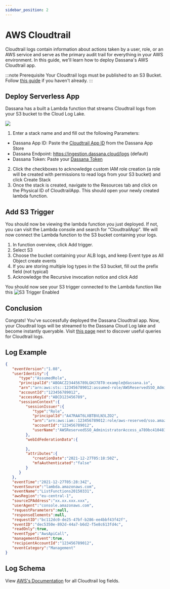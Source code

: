 ```yaml
---
sidebar_position: 2
---
```


# AWS Cloudtrail

Cloudtrail logs contain information about actions taken by a user, role, or an AWS service and serve as the primary audit trail for everything in your AWS environment. In this guide, we'll learn how to deploy Dassana's AWS Cloudtrail app.

:::note Prerequisite
Your Cloudtrail logs must be published to an S3 Bucket. Follow [this guide](https://docs.aws.amazon.com/awscloudtrail/latest/userguide/cloudtrail-create-a-trail-using-the-console-first-time.html) if you haven't already.
:::

## Deploy Serverless App
Dassana has a built a Lambda function that streams Cloudtrail logs from your S3 bucket to the Cloud Log Lake.

[![](https://cdn.rawgit.com/buildkite/cloudformation-launch-stack-button-svg/master/launch-stack.svg)](https://dassana-native-apps.s3.amazonaws.com/cloudtrail-s3/packaged-template.yaml)
1. Enter a stack name and and fill out the following Parameters:
  - Dassana App ID: Paste the [Cloudtrail App ID](https://console.dassana.dev/appStore/app/aws_cloudtrail) from the Dassana App Store
  - Dassana Endpoint: https://ingestion.dassana.cloud/logs (default)
  - Dassana Token: Paste your [Dassana Token](https://console.dassana.dev/appStore?page=tokens)
2. Click the checkboxes to acknowledge custom IAM role creation (a role will be created with permissions to read logs from your S3 bucket) and click Create Stack
3. Once the stack is created, navigate to the Resources tab and click on the Physical ID of CloudtrailApp. This should open your newly created lambda function.

## Add S3 Trigger

You should now be viewing the lambda function you just deployed. If not, you can visit the Lambda console and search for "CloudtrailApp". We will now connect the Lambda function to the S3 bucket containing your logs.

1. In function overview, click Add trigger.
2. Select S3
3. Choose the bucket containing your ALB logs, and keep Event type as All Object create events
4. If you are storing multiple log types in the S3 bucket, fill out the prefix field (not typical)
5. Acknowledge the Recursive invocation notice and click Add

You should now see your S3 trigger connected to the Lambda function like this
![S3 Trigger Enabled](/img/cloudtrail-s3/s3-trigger-enabled-cloudtrail.png)

## Conclusion
Congrats! You've successfully deployed the Dassana Cloudtrail app. Now, your Cloudtrail logs will be streamed to the Dassana Cloud Log lake and become instantly queryable. Visit [this page](https://docs.dassana.io) next to discover useful queries for Cloudtrail logs.

## Log Example
```json
{
   "eventVersion":"1.08",
   "userIdentity":{
      "type":"AssumedRole",
      "principalId":"ABOACZ234456789LGHJ78T0:example@dassana.io",
      "arn":"arn:aws:sts::123456789012:assumed-role/AWSReservedSSO_AdministratorAccess_a789bc4104839g01/example@dassana.io",
      "accountId":"123456789012",
      "accessKeyId":"ABCD123456789",
      "sessionContext":{
         "sessionIssuer":{
            "type":"Role",
            "principalId":"A47RAAT6LXBTBVLN3LZO2",
            "arn":"arn:aws:iam::123456789012:role/aws-reserved/sso.amazonaws.com/us-west-2/AWSReservedSSO_AdministratorAccess_a789bc4104839g01",
            "accountId":"123456789012",
            "userName":"AWSReservedSSO_AdministratorAccess_a789bc4104839g01"
         },
         "webIdFederationData":{
            
         },
         "attributes":{
            "creationDate":"2021-12-27T05:18:50Z",
            "mfaAuthenticated":"false"
         }
      }
   },
   "eventTime":"2021-12-27T05:28:34Z",
   "eventSource":"lambda.amazonaws.com",
   "eventName":"ListFunctions20150331",
   "awsRegion":"eu-central-1",
   "sourceIPAddress":"xx.xx.xxx.xxx",
   "userAgent":"console.amazonaws.com",
   "requestParameters":null,
   "responseElements":null,
   "requestID":"bc112dc0-de25-47bf-b286-ee4bbf43f42f",
   "eventID":"dec5350e-892d-44a7-b6d2-f5e8c613fd4c",
   "readOnly":true,
   "eventType":"AwsApiCall",
   "managementEvent":true,
   "recipientAccountId":"123456789012",
   "eventCategory":"Management"
}
```

## Log Schema 
View [AWS's Documentation](https://docs.aws.amazon.com/awscloudtrail/latest/userguide/cloudtrail-event-reference-record-contents.html) for all Cloudtrail log fields.
